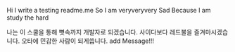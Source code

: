 Hi I write a testing readme.me
So I am veryveryvery Sad
Because I am study the hard

나는 이 스쿨을 통해 뼛속까지 개발자로 되겠습니다.
사이다보다 레드불을 즐겨마시겠습니다.
오타에 민감한 사람이 되게씁니다.
add Message!!!
